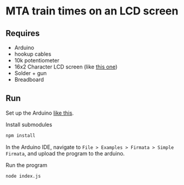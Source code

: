 # MTA train times on an LCD screen

## Requires

* Arduino
* hookup cables
* 10k potentiometer
* 16x2 Character LCD screen (like [this one](https://www.sparkfun.com/products/255))
* Solder + gun
* Breadboard

## Run

Set up the Arduino [like this](https://github.com/rwaldron/johnny-five/blob/master/docs/lcd.md).

Install submodules

```sh
npm install
```

In the Arduino IDE, navigate to `File > Examples > Firmata > Simple Firmata`, and upload
the program to the arduino.

Run the program

```sh
node index.js
```
